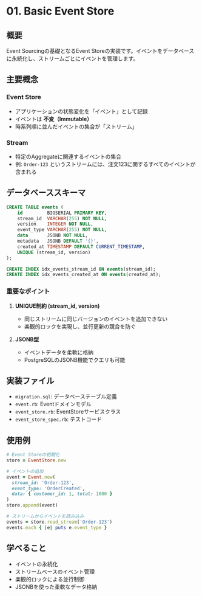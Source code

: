 # 01. Basic Event Store

## 概要

Event Sourcingの基礎となるEvent Storeの実装です。イベントをデータベースに永続化し、ストリームごとにイベントを管理します。

## 主要概念

### Event Store
- アプリケーションの状態変化を「イベント」として記録
- イベントは **不変（Immutable）**
- 時系列順に並んだイベントの集合が「ストリーム」

### Stream
- 特定のAggregateに関連するイベントの集合
- 例: `Order-123` というストリームには、注文123に関するすべてのイベントが含まれる

## データベーススキーマ

```sql
CREATE TABLE events (
    id         BIGSERIAL PRIMARY KEY,
    stream_id  VARCHAR(255) NOT NULL,
    version    INTEGER NOT NULL,
    event_type VARCHAR(255) NOT NULL,
    data       JSONB NOT NULL,
    metadata   JSONB DEFAULT '{}',
    created_at TIMESTAMP DEFAULT CURRENT_TIMESTAMP,
    UNIQUE (stream_id, version)
);

CREATE INDEX idx_events_stream_id ON events(stream_id);
CREATE INDEX idx_events_created_at ON events(created_at);
```

### 重要なポイント

1. **UNIQUE制約 (stream_id, version)**
   - 同じストリームに同じバージョンのイベントを追加できない
   - 楽観的ロックを実現し、並行更新の競合を防ぐ

2. **JSONB型**
   - イベントデータを柔軟に格納
   - PostgreSQLのJSONB機能でクエリも可能

## 実装ファイル

- `migration.sql`: データベーステーブル定義
- `event.rb`: Eventドメインモデル
- `event_store.rb`: EventStoreサービスクラス
- `event_store_spec.rb`: テストコード

## 使用例

```ruby
# Event Storeの初期化
store = EventStore.new

# イベントの追加
event = Event.new(
  stream_id: 'Order-123',
  event_type: 'OrderCreated',
  data: { customer_id: 1, total: 1000 }
)
store.append(event)

# ストリームからイベントを読み込み
events = store.read_stream('Order-123')
events.each { |e| puts e.event_type }
```

## 学べること

- イベントの永続化
- ストリームベースのイベント管理
- 楽観的ロックによる並行制御
- JSONBを使った柔軟なデータ格納
